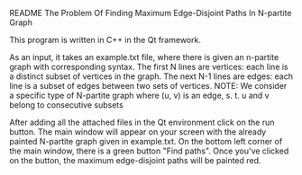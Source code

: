 README
The Problem Of Finding Maximum Edge-Disjoint Paths In N-partite Graph

This program is written in C++ in the Qt framework. 

As an input, it takes an example.txt file, where there is given an n-partite graph with corresponding syntax.
The first N lines are vertices: each line is a distinct subset of vertices in the graph.
The next N-1 lines are edges: each line is a subset of edges between two sets of vertices.
NOTE: We consider a specific type of N-partite graph where (u, v) is an edge, s. t. u and v belong to consecutive subsets

After adding all the attached files in the Qt environment click on the run button.
The main window will appear on your screen with the already painted N-partite graph given in example.txt.
On the bottom left corner of the main window, there is a green button "Find paths".
Once you've clicked on the button, the maximum edge-disjoint paths will be painted red.
